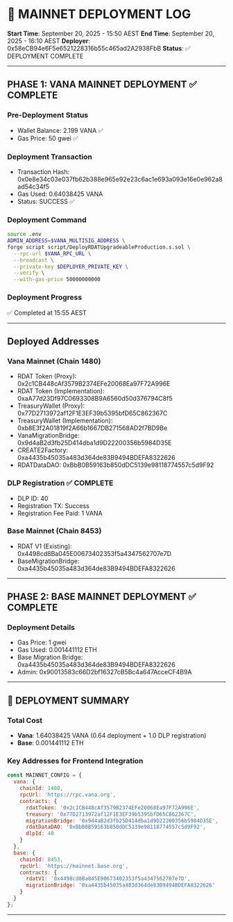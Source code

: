 # 🚀 MAINNET DEPLOYMENT LOG

**Start Time**: September 20, 2025 - 15:50 AEST
**End Time**: September 20, 2025 - 16:10 AEST
**Deployer**: 0x58eCB94e6F5e6521228316b55c465ad2A2938FbB
**Status**: ✅ DEPLOYMENT COMPLETE

---

## PHASE 1: VANA MAINNET DEPLOYMENT ✅ COMPLETE

### Pre-Deployment Status
- Wallet Balance: 2.199 VANA ✅
- Gas Price: 50 gwei ✅

### Deployment Transaction
- Transaction Hash: 0x0e8e34c03e037fb62b388e965e92e23c6ac1e693a093e16e0e962a8ad54c34f5
- Gas Used: 0.64038425 VANA
- Status: SUCCESS ✅

### Deployment Command
```bash
source .env
ADMIN_ADDRESS=$VANA_MULTISIG_ADDRESS \
forge script script/DeployRDATUpgradeableProduction.s.sol \
  --rpc-url $VANA_RPC_URL \
  --broadcast \
  --private-key $DEPLOYER_PRIVATE_KEY \
  --verify \
  --with-gas-price 50000000000
```

### Deployment Progress
✅ Completed at 15:55 AEST

---

## Deployed Addresses

### Vana Mainnet (Chain 1480)
- RDAT Token (Proxy): 0x2c1CB448cAf3579B2374EFe20068Ea97F72A996E
- RDAT Token (Implementation): 0xaA77d23Df97C0693308B9A6560d50d376794C8f5
- TreasuryWallet (Proxy): 0x77D2713972af12F1E3EF39b5395bfD65C862367C
- TreasuryWallet (Implementation): 0xb8E3f2A01819f2A66b1667DB271568AD2f7BD9Be
- VanaMigrationBridge: 0x9d4aB2d3fb25D414dba1d9D22200356b5984D35E
- CREATE2Factory: 0xa4435b45035a483d364de83B9494BDEFA8322626
- RDATDataDAO: 0xBbB0B59163b850dDC5139e98118774557c5d9F92

### DLP Registration ✅ COMPLETE
- DLP ID: 40
- Registration TX: Success
- Registration Fee Paid: 1 VANA

### Base Mainnet (Chain 8453)
- RDAT V1 (Existing): 0x4498cd8Ba045E00673402353f5a4347562707e7D
- BaseMigrationBridge: 0xa4435b45035a483d364de83B9494BDEFA8322626

---

## PHASE 2: BASE MAINNET DEPLOYMENT ✅ COMPLETE

### Deployment Details
- Gas Price: 1 gwei
- Gas Used: 0.001441112 ETH
- Base Migration Bridge: 0xa4435b45035a483d364de83B9494BDEFA8322626
- Admin: 0x90013583c66D2bf16327cB5Bc4a647AcceCF4B9A

---

## 🎉 DEPLOYMENT SUMMARY

### Total Cost
- **Vana**: 1.64038425 VANA (0.64 deployment + 1.0 DLP registration)
- **Base**: 0.001441112 ETH

### Key Addresses for Frontend Integration
```javascript
const MAINNET_CONFIG = {
  vana: {
    chainId: 1480,
    rpcUrl: 'https://rpc.vana.org',
    contracts: {
      rdatToken: '0x2c1CB448cAf3579B2374EFe20068Ea97F72A996E',
      treasury: '0x77D2713972af12F1E3EF39b5395bfD65C862367C',
      migrationBridge: '0x9d4aB2d3fb25D414dba1d9D22200356b5984D35E',
      rdatDataDAO: '0xBbB0B59163b850dDC5139e98118774557c5d9F92',
      dlpId: 40
    }
  },
  base: {
    chainId: 8453,
    rpcUrl: 'https://mainnet.base.org',
    contracts: {
      rdatV1: '0x4498cd8Ba045E00673402353f5a4347562707e7D',
      migrationBridge: '0xa4435b45035a483d364de83B9494BDEFA8322626'
    }
  }
};
```

---